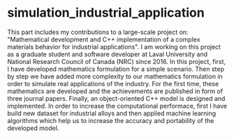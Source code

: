 # simulation_industrial_application
This part includes my contributions to a large-scale project on: "Mathematical development and C++ implementation of a complex materials behavior for industrial applications". I am working on this project as a graduate student and software developer at Laval University and National Research Council of Canada (NRC) since 2016. In this project, first, I have developed mathematics formulation for a simple scenario. Then step by step we have added more complexity to our mathematics formulation in order to simulate real applications of the industry. For the first time, these mathematics are developed and the achievements are published in form of three journal papers. Finally, an object-oriented C++ model is designed and implemented. In order to increase the computational performace, first I have build new dataset for industrial alloys and then applied machine learning algorithms which help us to increase the accuracy and portability of the developed model.
